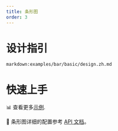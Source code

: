 ```yaml
---
title: 条形图
order: 3
---
```


<div class="manual-docs">

# 设计指引

`markdown:examples/bar/basic/design.zh.md`

# 快速上手

<playground path='bar/basic/demo/basic.ts'></playground>

📊 查看更多<a href="/zh/examples/bar/basic" target='blank'>示例</a>.

🎨 条形图详细的配置参考 [API 文档](/zh/docs/api/plots/bar)。

</div>